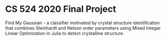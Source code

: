 
# CS 524 2020 Final Project
Find My Gaussian - a classifier motivated by crystal structure identification that combines Steinhardt and Nelson order parameters using Mixed Integer Linear Optimization in Julia to detect crystalline structure. 
